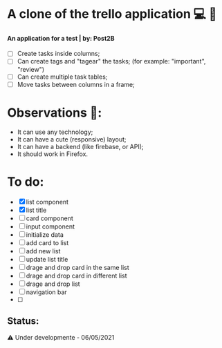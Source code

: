# A clone of the trello application :computer: :memo:
#### An application for a test | by: Post2B
- [ ] Create tasks inside columns;
- [ ] Can create tags and "tagear" the tasks; (for example: "important", "review")
- [ ] Can create multiple task tables;
- [ ] Move tasks between columns in a frame;

# Observations :eyes::
- It can use any technology;
- It can have a cute (responsive) layout;
- It can have a backend (like firebase, or API);
- It should work in Firefox.

# To do:
- [X] list component
- [X] list title
- [ ] card component
- [ ] input component
- [ ] initialize data
- [ ] add card to list
- [ ] add new list
- [ ] update list title
- [ ] drage and drop card in the same list
- [ ] drage and drop card in different list
- [ ] drage and drop list
- [ ] navigation bar
- [ ] 

## Status:
:warning: Under developmente - 06/05/2021